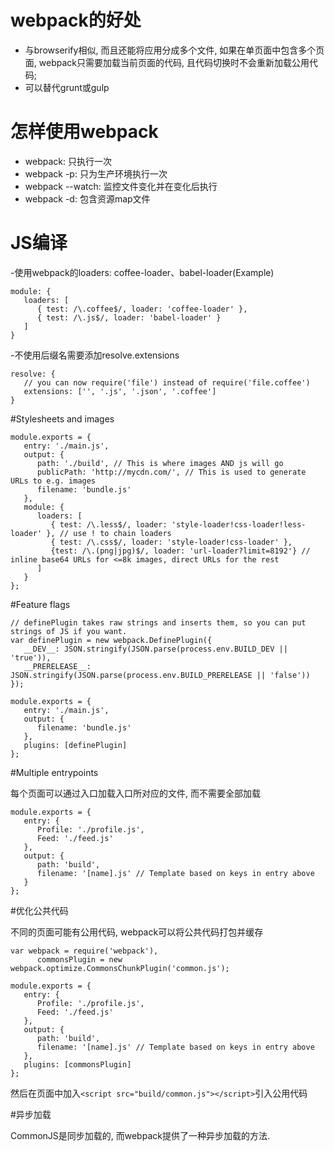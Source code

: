 # webpack的好处

- 与browserify相似, 而且还能将应用分成多个文件, 如果在单页面中包含多个页面, webpack只需要加载当前页面的代码, 且代码切换时不会重新加载公用代码;
- 可以替代grunt或gulp

# 怎样使用webpack

- webpack: 只执行一次
- webpack -p: 只为生产环境执行一次
- webpack --watch: 监控文件变化并在变化后执行
- webpack -d: 包含资源map文件

# JS编译

-使用webpack的loaders: coffee-loader、babel-loader(Example)
```
module: {
   loaders: [
      { test: /\.coffee$/, loader: 'coffee-loader' },
      { test: /\.js$/, loader: 'babel-loader' }
   ]
}
```
-不使用后缀名需要添加resolve.extensions
```
resolve: {
   // you can now require('file') instead of require('file.coffee')
   extensions: ['', '.js', '.json', '.coffee']
}
```

#Stylesheets and images
```
module.exports = {
   entry: './main.js',
   output: {
      path: './build', // This is where images AND js will go
      publicPath: 'http://mycdn.com/', // This is used to generate URLs to e.g. images
      filename: 'bundle.js'
   },
   module: {
      loaders: [
         { test: /\.less$/, loader: 'style-loader!css-loader!less-loader' }, // use ! to chain loaders
         { test: /\.css$/, loader: 'style-loader!css-loader' },
         {test: /\.(png|jpg)$/, loader: 'url-loader?limit=8192'} // inline base64 URLs for <=8k images, direct URLs for the rest
      ]
   }
};
```

#Feature flags
```
// definePlugin takes raw strings and inserts them, so you can put strings of JS if you want.
var definePlugin = new webpack.DefinePlugin({
   __DEV__: JSON.stringify(JSON.parse(process.env.BUILD_DEV || 'true')),
   __PRERELEASE__: JSON.stringify(JSON.parse(process.env.BUILD_PRERELEASE || 'false'))
});

module.exports = {
   entry: './main.js',
   output: {
      filename: 'bundle.js'       
   },
   plugins: [definePlugin]
};
```


#Multiple entrypoints

每个页面可以通过入口加载入口所对应的文件, 而不需要全部加载

```
module.exports = {
   entry: {
      Profile: './profile.js',
      Feed: './feed.js'
   },
   output: {
      path: 'build',
      filename: '[name].js' // Template based on keys in entry above
   }
};
```

#优化公共代码

不同的页面可能有公用代码, webpack可以将公共代码打包并缓存

```
var webpack = require('webpack'),
      commonsPlugin = new webpack.optimize.CommonsChunkPlugin('common.js');

module.exports = {
   entry: {
      Profile: './profile.js',
      Feed: './feed.js'
   },
   output: {
      path: 'build',
      filename: '[name].js' // Template based on keys in entry above
   },
   plugins: [commonsPlugin]
};
```

然后在页面中加入```<script src="build/common.js"></script>```引入公用代码

#异步加载

CommonJS是同步加载的, 而webpack提供了一种异步加载的方法.
